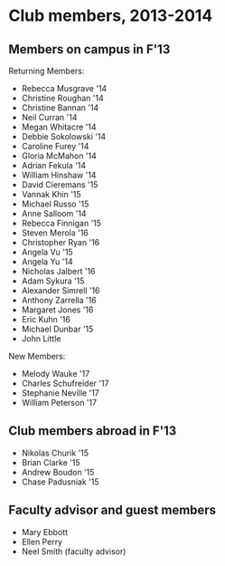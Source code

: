 # Club members, 2013-2014 #


## Members on campus in F'13 ##


Returning Members:

- Rebecca Musgrave '14
- Christine Roughan '14
- Christine Bannan '14
- Neil Curran '14
- Megan Whitacre '14
- Debbie Sokolowski '14
- Caroline Furey '14
- Gloria McMahon '14
- Adrian Fekula '14
- William Hinshaw '14
- David Cieremans '15
- Vannak Khin '15
- Michael Russo '15
- Anne Salloom '14
- Rebecca Finnigan '15
- Steven Merola '16
- Christopher Ryan '16
- Angela Vu '15
- Angela Yu '14
- Nicholas Jalbert '16
- Adam Sykura '15
- Alexander Simrell '16
- Anthony Zarrella '16
- Margaret Jones '16
- Eric Kuhn '16
- Michael Dunbar '15
- John Little

New Members:

- Melody Wauke '17
- Charles Schufreider '17
- Stephanie Neville '17
- William Peterson '17

## Club members abroad in F'13 ##

- Nikolas Churik '15
- Brian Clarke '15
- Andrew Boudon '15
- Chase Padusniak '15

## Faculty advisor and guest members ##

- Mary Ebbott
- Ellen Perry
- Neel Smith (faculty advisor)
